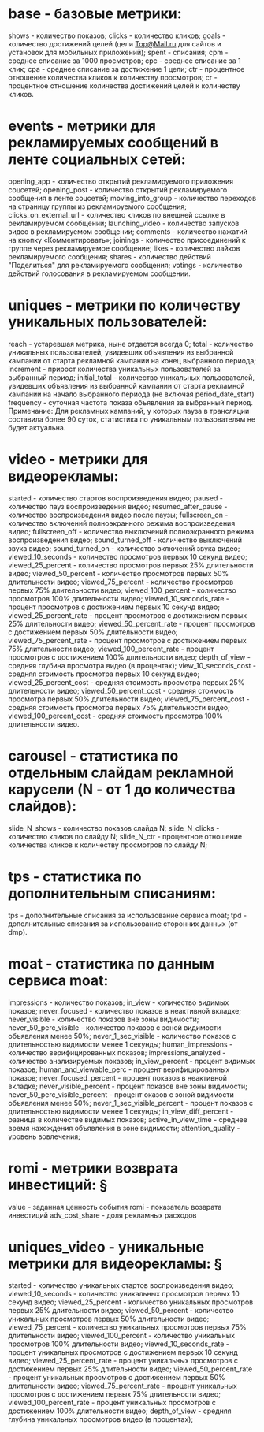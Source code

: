 # base - базовые метрики:
shows - количество показов;
clicks - количество кликов;
goals - количество достижений целей (цели Top@Mail.ru для сайтов и установок для мобильных приложений);
spent - списания;
cpm - среднее списание за 1000 просмотров;
cpc - среднее списание за 1 клик;
cpa - среднее списание за достижение 1 цели;
ctr - процентное отношение количества кликов к количеству просмотров;
cr - процентное отношение количества достижений целей к количеству кликов.

# events - метрики для рекламируемых сообщений в ленте социальных сетей:
opening_app - количество открытий рекламируемого приложения соцсетей;
opening_post - количество открытий рекламируемого сообщения в ленте соцсетей;
moving_into_group - количество переходов на страницу группы из рекламируемого сообщения;
clicks_on_external_url - количество кликов по внешней ссылке в рекламируемом сообщении;
launching_video - количество запусков видео в рекламируемом сообщении;
comments - количество нажатий на кнопку «Комментировать»;
joinings - количество присоединений к группе через рекламируемое сообщение;
likes - количество лайков рекламируемого сообщения;
shares - количество действий "Поделиться" для рекламируемого сообщения;
votings - количество действий голосования в рекламируемом сообщении.

# uniques - метрики по количеству уникальных пользователей:
reach - устаревшая метрика, ныне отдается всегда 0;
total - количество уникальных пользователей, увидевших объявления из выбранной кампании от старта рекламной кампании на конец выбранного периода;
increment - прирост количества уникальных пользователей за выбранный период;
initial_total - количество уникальных пользователей, увидевших объявления из выбранной кампании от старта рекламной кампании на начало выбранного периода (не включая period_date_start)
frequency - суточная частота показа объявления за выбранный период.
Примечание: Для рекламных кампаний, у которых пауза в трансляции составила более 90 суток, статистика по уникальным пользователям не будет актуальна.

# video - метрики для видеорекламы:
started - количество стартов воспроизведения видео;
paused - количество пауз воспроизведения видео;
resumed_after_pause - количество воспроизведения видео после паузы;
fullscreen_on - количество включений полноэкранного режима воспроизведения видео;
fullscreen_off - количество выключений полноэкранного режима воспроизведения видео;
sound_turned_off - количество выключений звука видео;
sound_turned_on - количество включений звука видео;
viewed_10_seconds - количество просмотров первых 10 секунд видео;
viewed_25_percent - количество просмотров первых 25% длительности видео;
viewed_50_percent - количество просмотров первых 50% длительности видео;
viewed_75_percent - количество просмотров первых 75% длительности видео;
viewed_100_percent - количество просмотров 100% длительности видео;
viewed_10_seconds_rate - процент просмотров с достижением первых 10 секунд видео;
viewed_25_percent_rate - процент просмотров с достижением первых 25% длительности видео;
viewed_50_percent_rate - процент просмотров с достижением первых 50% длительности видео;
viewed_75_percent_rate - процент просмотров с достижением первых 75% длительности видео;
viewed_100_percent_rate - процент просмотров с достижением 100% длительности видео;
depth_of_view - средняя глубина просмотра видео (в процентах);
view_10_seconds_cost - средняя стоимость просмотра первых 10 секунд видео;
viewed_25_percent_cost - средняя стоимость просмотра первых 25% длительности видео;
viewed_50_percent_cost - средняя стоимость просмотра первых 50% длительности видео;
viewed_75_percent_cost - средняя стоимость просмотра первых 75% длительности видео;
viewed_100_percent_cost - средняя стоимость просмотра 100% длительности видео.

# carousel - статистика по отдельным слайдам рекламной карусели (N - от 1 до количества слайдов):
slide_N_shows - количество показов слайда N;
slide_N_clicks - количество кликов по слайду N;
slide_N_ctr - процентное отношение количества кликов к количеству просмотров по слайду N;

# tps - статистика по дополнительным списаниям:
tps - дополнительные списания за использование сервиса moat;
tpd - дополнительные списания за использование сторонних данных (от dmp).

# moat - статистика по данным сервиса moat:
impressions - количество показов;
in_view - количество видимых показов;
never_focused - количество показов в неактивной вкладке;
never_visible - количество показов вне зоны видимости;
never_50_perc_visible - количество показов с зоной видимости объявления менее 50%;
never_1_sec_visible - количество показов с длительностью видимости менее 1 секунды;
human_impressions - количество верифицированных показов;
impressions_analyzed - количество анализируемых показов;
in_view_percent - процент видимых показов;
human_and_viewable_perc - процент верифицированных показов;
never_focused_percent - процент показов в неактивной вкладке;
never_visible_percent - процент показов вне зоны видимости;
never_50_perc_visible_percent - процент оказов с зоной видимости объявления менее 50%;
never_1_sec_visible_percent - процент показов с длительностью видимости менее 1 секунды;
in_view_diff_percent - разница в количестве видимых показов;
active_in_view_time - среднее время нахождения объявления в зоне видимости;
attention_quality - уровень вовлечения;

# romi - метрики возврата инвестиций: §
value - заданная ценность события
romi - показатель возврата инвестиций
adv_cost_share - доля рекламных расходов

# uniques_video - уникальные метрики для видеорекламы: §
started - количество уникальных стартов воспроизведения видео;
viewed_10_seconds - количество уникальных просмотров первых 10 секунд видео;
viewed_25_percent - количество уникальных просмотров первых 25% длительности видео;
viewed_50_percent - количество уникальных просмотров первых 50% длительности видео;
viewed_75_percent - количество уникальных просмотров первых 75% длительности видео;
viewed_100_percent - количество уникальных просмотров 100% длительности видео;
viewed_10_seconds_rate - процент уникальных просмотров с достижением первых 10 секунд видео;
viewed_25_percent_rate - процент уникальных просмотров с достижением первых 25% длительности видео;
viewed_50_percent_rate - процент уникальных просмотров с достижением первых 50% длительности видео;
viewed_75_percent_rate - процент уникальных просмотров с достижением первых 75% длительности видео;
viewed_100_percent_rate - процент уникальных просмотров с достижением 100% длительности видео;
depth_of_view - средняя глубина уникальных просмотров видео (в процентах);